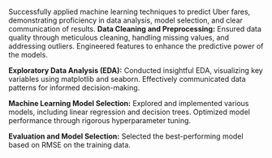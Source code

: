    Successfully applied machine learning techniques to predict Uber fares, demonstrating proficiency in data analysis, model selection, and clear communication of results.
**Data Cleaning and Preprocessing:**
Ensured data quality through meticulous cleaning, handling missing values, and addressing outliers.
Engineered features to enhance the predictive power of the models.

**Exploratory Data Analysis (EDA):**
Conducted insightful EDA, visualizing key variables using matplotlib and seaborn.
Effectively communicated data patterns for informed decision-making.

**Machine Learning Model Selection:**
Explored and implemented various models, including linear regression and decision trees.
Optimized model performance through rigorous hyperparameter tuning.

**Evaluation and Model Selection:**
Selected the best-performing model based on RMSE on the training data.
